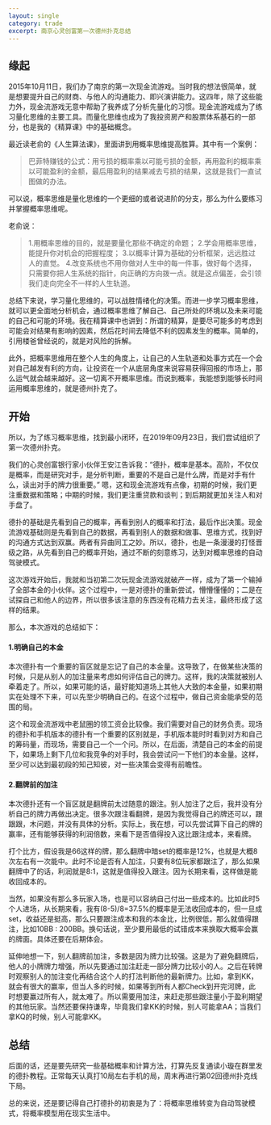 ```yaml
---
layout: single
category: trade
excerpt: 南京心灵创富第一次德州扑克总结
---  
```


## 缘起
2015年10月11日，我们办了南京的第一次现金流游戏。当时我的想法很简单，就是想要提升自己的财商、与他人的沟通能力、即兴演讲能力。这四年，除了这些能力外，现金流游戏无意中帮助了我养成了分析先量化的习惯。现金流游戏成为了练习量化思维的主要工具。而量化思维也成为了我投资房产和股票体系基石的一部分，也是我的《精算课》中的基础概念。

最近读老俞的《人生算法课》，里面讲到用概率思维提高胜算。其中有一个案例：
>巴菲特赚钱的公式：用亏损的概率乘以可能亏损的金额，再用盈利的概率乘以可能盈利的金额，最后用盈利的结果减去亏损的结果，这就是我们一直试图做的办法。

可以说，概率思维是量化思维的一个更细的或者说进阶的分支，那么为什么要练习并掌握概率思维呢。

老俞说：
>1.用概率思维的目的，就是要量化那些不确定的命题；
2.学会用概率思维，能提升你对机会的把握程度；
3.以概率计算为基础的分析框架，远远胜过人的直觉。
4.改变系统也不用你做对人生中的每一件事，做好每个选择，只需要你把人生系统的指针，向正确的方向拨一点。就是这点偏差，会引领我们走向完全不一样的人生轨道。

总结下来说，学习量化思维的，可以战胜情绪化的决策。而进一步学习概率思维，就可以更全面地分析机会，通过概率思维了解自己、自己所处的环境以及未来可能的自己和可能的环境。我在精算课中也讲到：所谓的精算，是要尽可能多的考虑到可能会对结果有影响的因素，然后花时间去降低不利的因素发生的概率。简单的，引用楼爸曾经说的，就是对风险的拆解。

此外，把概率思维用在整个人生的角度上，让自己的人生轨道和处事方式在一个会对自己越发有利的方向，让投资在一个从底层角度来说容易获得回报的市场上，那么运气就会越来越好。这一切离不开概率思维。而说到概率，我能想到能够长时间运用概率思维的，就是德州扑克了。

## 开始
所以，为了练习概率思维，找到最小闭环，在2019年09月23日，我们尝试组织了第一次德州扑克。

我们的心灵创富银行家小伙伴王安江告诉我：“德扑，概率是基本。高阶，不仅仅是概率，而是研究对手，是分析判断，重要的不是自己是什么牌，而是对手有什么，读出对手的牌力很重要。” 嗯，这和现金流游戏有点像，初期的时候，我们更注重数据和策略；中期的时候，我们更注重贷款和谈判；到后期就更加关注人和对手盘了。

德扑的基础是先看到自己的概率，再看到别人的概率和打法，最后作出决策。现金流游戏基础则是先看到自己的数据，再看到别人的数据和做事、思维方式，找到好的沟通方式达到双赢。两者有异曲同工之妙。所以，德扑，也是一条漫漫的打怪晋级之路，从先看到自己的概率开始，通过不断的刻意练习，达到对概率思维的自动驾驶模式。

这次游戏开始后，我就和当初第二次玩现金流游戏就破产一样，成为了第一个输掉了全部本金的小伙伴。这个过程中，一是对德扑的重新尝试，懵懵懂懂的；二是在试探自己和他人的边界，所以很多该注意的东西没有花精力去关注，最终形成了这样的结果。

那么，本次游戏的总结如下：
#### 1.明确自己的本金
本次德扑有一个重要的盲区就是忘记了自己的本金量。这导致了，在做某些决策的时候，只是从别人的加注量来考虑如何评估自己的牌力。这样，我的决策就被别人牵着走了。所以，如果可能的话，最好能知道场上其他人大致的本金量，如果初期实在处理不下来，可以先至少明确自己的。在这个过程中，做自己资金能承受的范围的局。

这个和现金流游戏中老鼠圈的领工资会比较像。我们需要对自己的财务负责。现场的德扑和手机版本的德扑有一个重要的区别就是，手机版本能时时看到对方和自己的筹码量，而现场，需要自己一个一个问。所以，在后面，清楚自己的本金的前提下，如果场上剩下几位和我竞争的对手时，我会尝试问一下他们的本金量。这样，至少可以达到最初段的知己知彼，对一些决策会变得有前瞻性。
#### 2.翻牌前的加注
本次德扑还有一个盲区就是翻牌前太过随意的跟注。别人加注了之后，我并没有分析自己的牌力再做出决定。很多次跟注看翻牌，是因为我觉得自己的牌还可以，跟跟跟，木问题，并没有具体的分析。实际上，我在想，可以先尝试算下自己的牌的赢率，还有能够获得的利润倍数，来看下是否值得投入这比跟注成本，来看牌。

打个比方，假设我是66这样的牌，那么翻牌中暗set的概率是12%，也就是大概8次左右有一次能中。此时不论是否有人加注，只要有8位玩家都跟注了，那么如果翻牌中了的话，利润就是8:1，这就是值得投入跟注。因为长期来看，这样做是能收回成本的。

当然，如果没有那么多玩家入场，也是可以容纳自己付出一些成本的。比如此时5个人进场，从长期来看，我有(8-5)/8=37.5%的概率是无法收回成本的，但一旦成set，收益还是挺高，那么只要跟注成本和我的本金比，比例很低，那么就值得跟注，比如10BB : 200BB。换句话说，至少要用最低的试错成本来换取大概率会赢的牌面。具体还要在后期体会。

延伸地想一下，别人翻牌前加注，多数是因为牌力比较强。这是为了避免翻牌后，他人的小牌牌力增强，所以先要通过加注赶走一部分牌力比较小的人。之后在转牌时观察别人的加注变化再结合这个人的打法判断他的最新牌力。比如，拿到KK，就会有很大的赢率，但当人多的时候，如果等到所有人都Check到开完河牌，此时想要赢过所有人，就太难了。所以需要用加注，来赶走那些跟注量小于盈利期望的其他玩家。当然还要保持谦卑，毕竟我们拿KK的时候，别人可能拿AA；当我们拿KQ的时候，别人可能拿KK。

## 总结
后面的话，还是要先研究一些基础概率和计算方法，打算先反复通读小璇在群里发的德扑教程。正常每天认真打10局左右手机的局，周末再进行第02回德州扑克线下局。

总的来说，还是要记得自己打德扑的初衷是为了：将概率思维转变为自动驾驶模式，将概率模型用在现实生活中。
